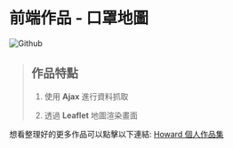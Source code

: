 # **前端作品 - 口罩地圖**

![Github](./Mask-record.gif)

> ## **作品特點**
>
> 1.  使用 **Ajax** 進行資料抓取
>
> 2.  透過 **Leaflet** 地圖渲染畫面

想看整理好的更多作品可以點擊以下連結: [Howard 個人作品集](https://bs-howard.github.io/All-Portfolio/index.html)
